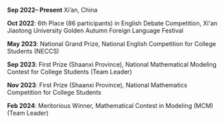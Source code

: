 **Sep 2022– Present**
Xi’an, China


**Oct 2022**: 6th Place (86 participants) in English Debate Competition, Xi'an Jiaotong University Golden Autumn Foreign Language Festival  

**May 2023**: National Grand Prize, National English Competition for College Students (NECCS)  

**Sep 2023**: First Prize (Shaanxi Province), National Mathematical Modeling Contest for College Students (Team Leader)  

**Nov 2023**: First Prize (Shaanxi Province), National Mathematics Competition for College Students  

**Feb 2024**: Meritorious Winner, Mathematical Contest in Modeling (MCM) (Team Leader)  
